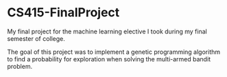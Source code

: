 # CS415-FinalProject
My final project for the machine learning elective I took during my final semester of college.

The goal of this project was to implement a genetic programming algorithm to find a probability for exploration when solving the multi-armed bandit problem.
